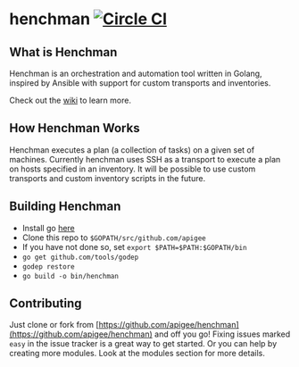 

# henchman [![Circle CI](https://circleci.com/gh/apigee/henchman/tree/master.svg?style=svg)](https://circleci.com/gh/apigee/henchman/tree/master)

## What is Henchman
Henchman is an orchestration and automation tool written in Golang, inspired by Ansible with support for custom transports and inventories.

Check out the [wiki](https://github.com/apigee/henchman/wiki) to learn more.

## How Henchman Works
Henchman executes a plan (a collection of tasks) on a given set of machines.  Currently henchman uses SSH as a transport to execute a plan on hosts specified in an inventory. It will be possible to use custom transports and custom inventory scripts in the future. 

## Building Henchman
* Install go [here](https://golang.org/doc/install)
* Clone this repo to `$GOPATH/src/github.com/apigee`
* If you have not done so, set `export $PATH=$PATH:$GOPATH/bin`
* `go get github.com/tools/godep`
* `godep restore`
* `go build -o bin/henchman`

## Contributing
Just clone or fork from [https://github.com/apigee/henchman](https://github.com/apigee/henchman) and off you go! Fixing issues marked `easy` in the issue tracker is a great way to get started. Or you can help by creating more modules.  Look at the modules section for more details.
